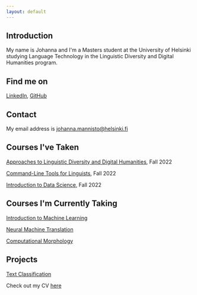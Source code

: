 ```yaml
---
layout: default
---
```


## Introduction

My name is Johanna and I'm a Masters student at the University of Helsinki studying Language Technology in the Linguistic Diversity and Digital Humanities program. 

## Find me on

[LinkedIn](www.linkedin.com/in/jmannisto), [GitHub](https://github.com/johannamannisto)

## Contact

My email address is [johanna.mannisto@helsinki.fi](mailto:johanna.mannisto@helsinki.fi)

## Courses I've Taken
[Approaches to Linguistic Diversity and Digital Humanities](https://studies.helsinki.fi/courses/cu/hy-CU-134680643-2020-08-01/LDA-310/Approaches_to_linguistic_diversity_and_digital_humanities), Fall 2022 

[Command-Line Tools for Linguists](https://studies.helsinki.fi/courses/cu/hy-CU-134651633-2021-08-01/KIK-LG221/Command_Line_Tools_for_Linguists), Fall 2022 

[Introduction to Data Science](https://studies.helsinki.fi/courses/cu/hy-CU-118209216-2021-08-01/DATA11001/Introduction_to_Data_Science), Fall 2022

## Courses I'm Currently Taking
[Introduction to Machine Learning](https://studies.helsinki.fi/courses/cu/hy-CU-118207827-2021-08-01)

[Neural Machine Translation](https://studies.helsinki.fi/courses/cu/hy-CU-134683610-2020-08-01/LDA-T306/Machine_Translation)

[Computational Morphology](https://studies.helsinki.fi/courses/cu/hy-CU-134683523-2020-08-01/LDA-T302/Computational_morphology)

## Projects
[Text Classification](https://github.com/jmannisto/Scientific-Text-Classification-with-arXiv)

Check out my CV [here](/assets/CV_JMannisto.pdf)

